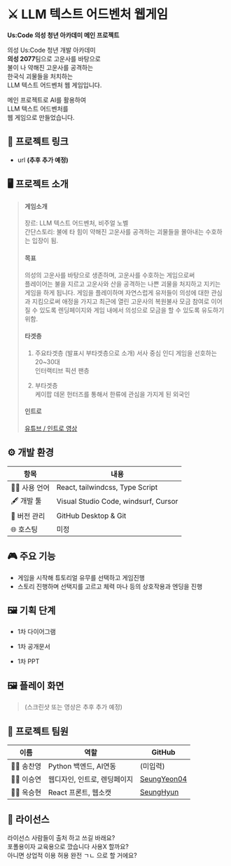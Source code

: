 # ⚔️ LLM 텍스트 어드벤처 웹게임 
  
**Us:Code 의성 청년 아카데미 메인 프로젝트**
  
의성 Us:Code 청년 개발 아카데미  
**의성 2077**팀으로 고운사를 바탕으로  
불이 나 약해진 고운사를 공격하는  
한국식 괴물들을 처치하는  
LLM 텍스트 어드벤처 웹 게임입니다.  
  
메인 프로젝트로 AI를 활용하여  
LLM 텍스트 어드벤처를  
웹 게임으로 만들었습니다.  
  
## 🔗 프로젝트 링크

- url **(추후 추가 예정)**
  
## 🖥️ 프로젝트 소개

> #### 게임소개 
> 장르: LLM 텍스트 어드벤처, 비주얼 노벨  
> 간단스토리: 불에 타 힘이 약해진 고운사를 공격하는 괴물들을 몰아내는 수호하는 입장이 됨.  
>  
> #### 목표
> 의성의 고운사를 바탕으로 생존하며, 고운사를 수호하는 게임으로써    
> 플레이어는 불을 지르고 고운사와 산을 공격하는 나쁜 괴물을 처지하고 지키는 게임을 하게 됩니다.
> 게임을 플레이하며 자연스럽게 유저들이 의성에 대한 관심과 지킴으로써 애정을 가지고
> 최근에 열린 고운사의 복원불사 모금 참여로 이어질 수 있도록 렌딩페이지와 게임 내에서
> 의성으로 모금을 할 수 있도록 유도하기 위함.  
>  
> #### 타겟층 
> 1. 주요타겟층 (발표시 부타겟층으로 소개)
> 서사 중심 인디 게임을 선호하는 20~30대  
> 인터랙티브 픽션 팬층
>  
> 2. 부타겟층  
> 케이팝 데몬 헌터즈를 통해서 한류에 관심을 가지게 된 외국인  
>  
> #### 인트로 
> [유튜브 / 인트로 영상](https://youtu.be/F6VVrFvDHO8?si=qjOL8rTs-w2qLzpx)  
> 

  
## ⚙️ 개발 환경

| 항목             | 내용                               |
|------------------|-----------------------------------|
| 🧑‍💻 사용 언어     | React, tailwindcss, Type Script |
| 🖋 개발 툴   | Visual Studio Code, windsurf, Cursor |
| 📁 버전 관리      | GitHub Desktop & Git |
| 🌐 호스팅         | 미정 |
  
## 🎮 주요 기능

- 게임을 시작해 튜토리얼 유무를 선택하고 게임진행
- 스토리 진행하며 선택지를 고르고 체력 마나 등의 상호작용과 엔딩을 진행 
  
## 🖼️ 기획 단계 

- 1차 다이어그램  

- 1차 공개문서 

- 1차 PPT

  
## 🖼️ 플레이 화면 

> (스크린샷 또는 영상은 추후 추가 예정)
  
## 🌱 프로젝트 팀원

| 이름         | 역할    | GitHub                                          |
|--------------|---------|------------------------------------------------|
| 👨‍💻 송찬영     | Python 백엔드, AI연동 | (미입력)                          |
| 👩‍💻 이승연     | 웹디자인, 인트로, 렌딩페이지 | [SeungYeon04](https://github.com/SeungYeon04) |
| 👨‍💻 옥승현     | React 프론트, 웹소캣 | [SeungHyun](https://github.com/SeungHyunOK) |
  
## 📜 라이선스

라이선스 사람들이 출처 하고 쓰길 바래요?  
포폴용이자 교육용으로 깠습니다 사용X 할까요?  
아니면 상업적 이용 허용 완전 ㄱㄴ 으로 할 거에요?  
